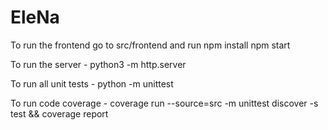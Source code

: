 # EleNa

To run the frontend go to src/frontend and run npm install npm start 

To run the server - python3 -m http.server

To run all unit tests -   python -m unittest

To run code coverage -  coverage run --source=src -m unittest discover -s test && coverage report
